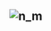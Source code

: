 ![n_m](https://github.com/gopala-kr/Quantum-Dots/blob/master/45-Verticals/scn/n_m.png)
------------
![]()
-----
![]()
---------
